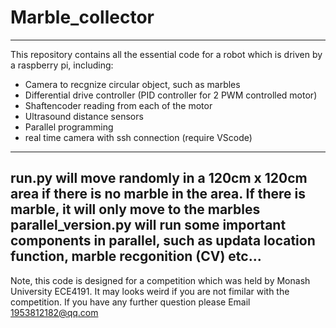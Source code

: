 # Marble_collector
---
This repository contains all the essential code for a robot which is driven by a raspberry pi, including:
* Camera to recgnize circular object, such as marbles
* Differential drive controller (PID controller for 2 PWM controlled motor)
* Shaftencoder reading from each of the motor
* Ultrasound distance sensors
* Parallel programming
* real time camera with ssh connection (require VScode)
---
run.py will move randomly in a 120cm x 120cm area if there is no marble in the area. If there is marble, it will only move to the marbles
parallel_version.py will run some important components in parallel, such as updata location function, marble recgonition (CV) etc...
---
Note, this code is designed for a competition which was held by Monash University ECE4191. It may looks weird if you are not fimilar with the competition.
If you have any further question please Email 1953812182@qq.com
